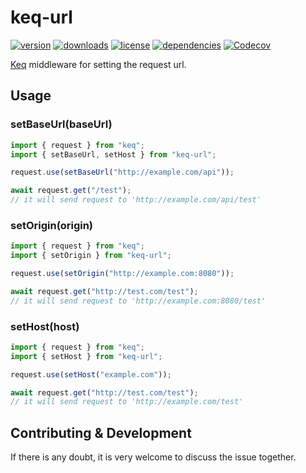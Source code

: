 # keq-url

[![version](https://img.shields.io/npm/v/keq-url.svg?style=for-the-badge)](https://www.npmjs.com/package/keq-url)
[![downloads](https://img.shields.io/npm/dm/keq-url.svg?style=for-the-badge)](https://www.npmjs.com/package/keq-url)
[![license](https://img.shields.io/npm/l/keq-url.svg?style=for-the-badge)](https://www.npmjs.com/package/keq-url)
[![dependencies](https://img.shields.io/librariesio/release/npm/keq-url?style=for-the-badge)](https://www.npmjs.com/package/keq-url)
[![Codecov](https://img.shields.io/codecov/c/gh/keq-request/keq-url?logo=codecov&token=PLF0DT6869&style=for-the-badge)](https://codecov.io/gh/keq-request/keq-url)

[Keq](https://github.com/keq-request/keq) middleware for setting the request url.

## Usage

### setBaseUrl(baseUrl)

```typescript
import { request } from "keq";
import { setBaseUrl, setHost } from "keq-url";

request.use(setBaseUrl("http://example.com/api"));

await request.get("/test");
// it will send request to 'http://example.com/api/test'
```

### setOrigin(origin)

```typescript
import { request } from "keq";
import { setOrigin } from "keq-url";

request.use(setOrigin("http://example.com:8080"));

await request.get("http://test.com/test");
// it will send request to 'http://example.com:8080/test'
```

### setHost(host)

```typescript
import { request } from "keq";
import { setHost } from "keq-url";

request.use(setHost("example.com"));

await request.get("http://test.com/test");
// it will send request to 'http://example.com/test'
```

## Contributing & Development

If there is any doubt, it is very welcome to discuss the issue together.
